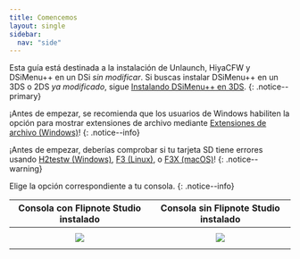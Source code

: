 ```yaml
---
title: Comencemos
layout: single
sidebar:
  nav: "side"
---
```


Esta guía está destinada a la instalación de Unlaunch, HiyaCFW y DSiMenu++ en un DSi *sin modificar*. Si buscas instalar DSiMenu++ en un 3DS o 2DS *ya modificado*, sigue [Instalando DSiMenu++ en 3DS](/guia_dsi/anexo/instalando-dsimenu++-3ds).
{: .notice--primary}

¡Antes de empezar, se recomienda que los usuarios de Windows habiliten la opción para mostrar extensiones de archivo mediante [Extensiones de archivo (Windows)](/guia_dsi/anexo/extensiones-de-archivo-(windows))!
{: .notice--info}

¡Antes de empezar, deberías comprobar si tu tarjeta SD tiene errores usando [H2testw (Windows)](/guia_dsi/anexo/h2testw-(windows)), [F3 (Linux)](/guia_dsi/anexo/f3-(linux)), o [F3X (macOS)](/guia_dsi/anexo/f3x-(macos))!
{: .notice--warning}

Elige la opción correspondiente a tu consola.
{: .notice--info}

<table>
  <colgroup>
    <col span="1" style="width: 50%;">
    <col span="1" style="width: 50%;">
  </colgroup>
  <thead>
    <tr>
      <th style="text-align: center">Consola con Flipnote Studio instalado</th>
      <th style="text-align: center">Consola sin Flipnote Studio instalado</th>
    </tr>
  </thead>
  <tbody>
    <tr>
      <td style="text-align: center"><a href="/guía/instalando-unlaunch-(flipnote)"><img src="{{ base_path }}/assets/images/flipnote.png" style="padding: 0.5em;"></a></td>
      <td style="text-align: center"><a href="/guía/instalando-unlaunch-(hardmod)"><img src="{{ base_path }}/assets/images/flipnoten't.png" style="padding: 0.5em;"></a></td>
    </tr>
  </tbody>
</table>
